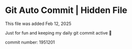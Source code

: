 # Git Auto Commit | Hidden File

This file was added Feb 12, 2025

Just for fun and keeping my daily git commit active 🤪

commit number: 1951201
